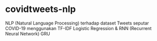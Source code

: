 # covidtweets-nlp
NLP (Natural Language Processing) terhadap dataset Tweets seputar COVID-19 menggunakan TF-IDF Logistic Regression &amp; RNN (Recurrent Neural Network) GRU
